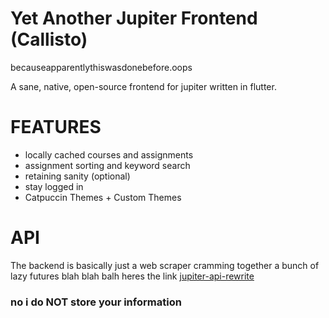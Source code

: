 # Yet Another Jupiter Frontend (Callisto)
becauseapparentlythiswasdonebefore.oops

A sane, native, open-source frontend for jupiter written in flutter.

# FEATURES
- locally cached courses and assignments
- assignment sorting and keyword search
- retaining sanity (optional)
- stay logged in 
- Catpuccin Themes + Custom Themes

# API
The backend is basically just a web scraper cramming together a bunch of lazy futures blah blah balh heres the link
[jupiter-api-rewrite](https://github.com/niooii/jupiter-api-rewrite)
### no i do NOT store your information 
